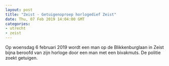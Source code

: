 ```yaml
---
layout: post
title: "Zeist - Getuigenoproep horlogedief Zeist"
date: Thu, 07 Feb 2019 14:04:00 GMT
categories: 
- utrecht 
- zeist 
---
```


Op woensdag 6 februari 2019 wordt een man op de Blikkenburglaan in Zeist bijna beroofd van zijn horloge door een man met een bivakmuts. De politie zoekt getuigen.
